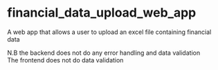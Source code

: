 # financial_data_upload_web_app
A web app that allows a user to upload an excel file containing financial data

N.B the backend does not do any error handling and data validation  
The frontend does not do data validation
